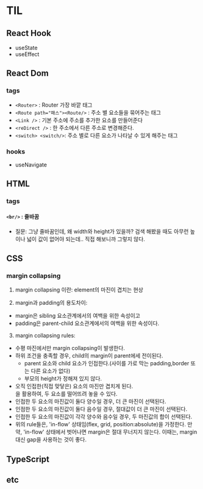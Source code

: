 # TIL

## React Hook
- useState
- useEffect

## React Dom
### tags
- ```<Router>``` : Router 가장 바깥 태그
- ```<Route path="패스"><Route/>``` : 주소 별 요소들을 묶어주는 태그
- ```<Link />``` : 기본 주소에 주소를 추가한 <a> 요소를 만들어준다
- ```<reDirect />``` : 한 주소에서 다른 주소로 변경해준다.
- ```<switch> <switch/>```: 주소 별로 다른 요소가 나타날 수 있게 해주는 태그
### hooks
- useNavigate

## HTML
### tags
#### ```<br/>``` : 줄바꿈
  - 질문: 그냥 줄바꿈인데, 왜 width와 height가 있을까? 검색 해봤을 때도 아무런 높이나 넓이 값이 없어야 되는데.. 직접 해보니까 그렇지 않다.

## CSS
### margin collapsing
1. margin collapsing 이란: element의 마진이 겹치는 현상

2. margin과 padding의 용도차이: 
- margin은 sibling 요소관계에서의 여백을 위한 속성이고
- padding은 parent-child 요소관계에서의 여백을 위한 속성이다.

3. margin collapsing rules:
- 수평 마진에서만 margin collapsing이 발생한다.
- 하위 조건을 충족할 경우, child의 margin이 parent에세 전이된다.
  - parent 요소와 child 요소가 인접한다.(사이를 가로 막는 padding,border 또는 다른 요소가 없다)
  - 부모의 height가 정해져 있지 않다.
- 오직 인접한(직접 맞닿은) 요소의 마진만 겹치게 된다. <br/>을 활용하여, 두 요소를 떨어뜨려 놓을 수 있다.
- 인접한 두 요소의 마진값이 둘다 양수일 경우, 더 큰 마진이 선택된다.
- 인점한 두 요소의 마진값이 둘다 음수일 경우, 절대값이 더 큰 마진이 선택된다.
- 인접한 두 요소의 마진값이 각각 양수와 음수일 경우, 두 마진값의 합이 선택된다.
- 위의 rule들은, 'in-flow' 상태임(flex, grid, position:absolute)을 가정한다. 만약, 'in-flow' 상태에서 벗어나면 margin은 절대 무너지지 않는다. 이때는, margin 대신 gap을 사용하는 것이 좋다.
  
## TypeScript

## etc
